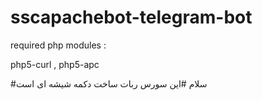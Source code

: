 # sscapachebot-telegram-bot

required php modules :

php5-curl , php5-apc

#سلام
#این سورس ربات ساخت دکمه شیشه ای است
